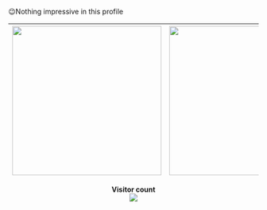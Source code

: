:wink:Nothing impressive in this profile

|<img src="https://media.giphy.com/media/vFKqnCdLPNOKc/giphy.gif" width="300" height="300">| <img src="https://media.giphy.com/media/nR4L10XlJcSeQ/giphy.gif" width="300" height="300"> | <img src="https://media.giphy.com/media/ZlCsLIEg0okec/giphy.gif" width="300" height="300">|
|---|---|---|

<p align="center"> 
  <b>Visitor count</b><br>
  <img src="https://profile-counter.glitch.me/sonthanhngo/count.svg" />
</p>
